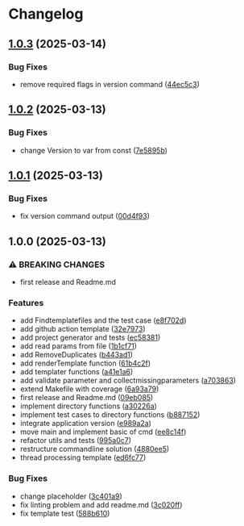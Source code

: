 # Changelog

## [1.0.3](https://github.com/dirtydriver/projgen/compare/v1.0.2...v1.0.3) (2025-03-14)


### Bug Fixes

* remove required flags in version command ([44ec5c3](https://github.com/dirtydriver/projgen/commit/44ec5c3b41c61afa5520b4e239329e1c8e1610db))

## [1.0.2](https://github.com/dirtydriver/projgen/compare/v1.0.1...v1.0.2) (2025-03-13)


### Bug Fixes

* change Version to var from const ([7e5895b](https://github.com/dirtydriver/projgen/commit/7e5895be0a82794a32c47819ef49a84bf723e65d))

## [1.0.1](https://github.com/dirtydriver/projgen/compare/v1.0.0...v1.0.1) (2025-03-13)


### Bug Fixes

* fix version command output ([00d4f93](https://github.com/dirtydriver/projgen/commit/00d4f93b8d6da77c86178713a26aa23b404bf4e1))

## 1.0.0 (2025-03-13)


### ⚠ BREAKING CHANGES

* first release and Readme.md

### Features

* add Findtemplatefiles and the test case ([e8f702d](https://github.com/dirtydriver/projgen/commit/e8f702dbe247b1032d9d9370d1fd302a31677798))
* add github action template ([32e7973](https://github.com/dirtydriver/projgen/commit/32e7973dcfd073269ce66f0d31432334c1755579))
* add project generator and tests ([ec58381](https://github.com/dirtydriver/projgen/commit/ec583810e963cf32ead339deb22a3623f66ebcfc))
* add read params from file ([1b1cf71](https://github.com/dirtydriver/projgen/commit/1b1cf71a1df41278c0eeafd974104eec7730bea8))
* add RemoveDuplicates ([b443ad1](https://github.com/dirtydriver/projgen/commit/b443ad1fbae33d7f46ff2148467e5a27cdb912a1))
* add renderTemplate function ([61b4c2f](https://github.com/dirtydriver/projgen/commit/61b4c2fc34d664e1121168568ba0adfa953fda4f))
* add templater functions ([a41e1a6](https://github.com/dirtydriver/projgen/commit/a41e1a66953898d7b247538e2053dd2f6d4c2a20))
* add validate parameter and collectmissingparameters ([a703863](https://github.com/dirtydriver/projgen/commit/a703863c39c2ee3f58d63063c547be357001c575))
* extend Makefile with coverage ([6a93a79](https://github.com/dirtydriver/projgen/commit/6a93a79bb87a89d4b3dd448c89ab0491d5a61188))
* first release and Readme.md ([09eb085](https://github.com/dirtydriver/projgen/commit/09eb085e57c6b3e15ac9b696130c65f20e8e65c1))
* implement directory functions ([a30226a](https://github.com/dirtydriver/projgen/commit/a30226a32c9c0f480a64cbac626d28615ad70077))
* implement test cases to directory functions ([b887152](https://github.com/dirtydriver/projgen/commit/b8871528e01d0f2fefbddd2eae41846648c51ec0))
* integrate application version ([e989a2a](https://github.com/dirtydriver/projgen/commit/e989a2a363ea1961f5e88393cd6fdcd3aac2e604))
* move main and implement basic of cmd ([ee8c14f](https://github.com/dirtydriver/projgen/commit/ee8c14f8090123d6c486669f3936854de564bd49))
* refactor utils and tests ([995a0c7](https://github.com/dirtydriver/projgen/commit/995a0c736512ca7b2ace6681437f4cf4522a11b9))
* restructure commandline solution ([4880ee5](https://github.com/dirtydriver/projgen/commit/4880ee5d3ad8bb9edc09f030fe874146ee71451d))
* thread processing template ([ed6fc77](https://github.com/dirtydriver/projgen/commit/ed6fc7769f87f4812728f300b01aaa4a4d17a5df))


### Bug Fixes

* change placeholder ([3c401a9](https://github.com/dirtydriver/projgen/commit/3c401a9ef21a6695a5252fc4481bf235e5d920fe))
* fix linting problem and add readme.md ([3c020ff](https://github.com/dirtydriver/projgen/commit/3c020ff75f9953e141de724c060eb690c9d93f6d))
* fix template test ([588b610](https://github.com/dirtydriver/projgen/commit/588b610c4c129d379488b1eabe3e6d363cb25c02))
